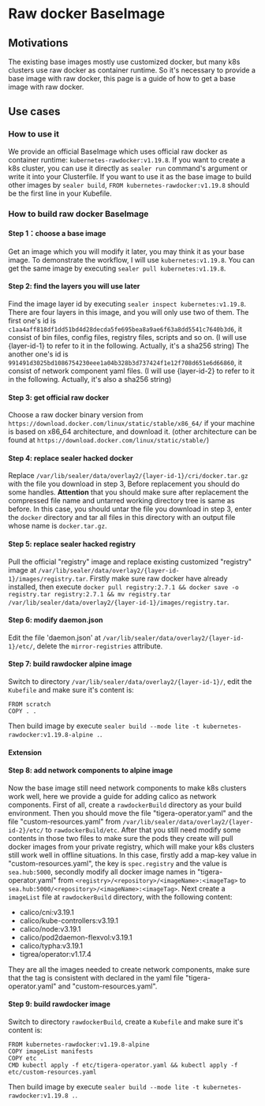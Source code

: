 # Raw docker BaseImage

## Motivations

The existing base images mostly use customized docker, but many k8s clusters use raw docker as container runtime. So it's necessary to provide a base image with raw docker, this page is a guide of how to get a base image with raw docker.

## Use cases

### How to use it

We provide an official BaseImage which uses official raw docker as container runtime: `kubernetes-rawdocker:v1.19.8`. If you want to create a k8s cluster, you can use it directly as `sealer run` command's argument or write it into your Clusterfile. If you want to use it as the base image to build other images by `sealer build`, `FROM kubernetes-rawdocker:v1.19.8` should be the first line in your Kubefile.

### How to build raw docker BaseImage

#### Step 1：choose a base image

Get an image which you will modify it later, you may think it as your base image. To demonstrate the workflow, I will use `kubernetes:v1.19.8`. You can get the same image by executing `sealer pull kubernetes:v1.19.8`.

#### Step 2: find the layers you will use later

Find the image layer id by executing `sealer inspect kubernetes:v1.19.8`. There are four layers in this image, and you will only use two of them. The first one's id is `c1aa4aff818df1dd51bd4d28decda5fe695bea8a9ae6f63a8dd5541c7640b3d6`, it consist of bin files, config files, registry files, scripts and so on. (I will use {layer-id-1} to refer to it in the following. Actually, it's a sha256 string) The another one's id is `991491d3025bd1086754230eee1a04b328b3d737424f1e12f708d651e6d66860`, it consist of network component yaml files. (I will use {layer-id-2} to refer to it in the following. Actually, it's also a sha256 string)

#### Step 3: get official raw docker

Choose a raw docker binary version from `https://download.docker.com/linux/static/stable/x86_64/` if your machine is based on x86_64 architecture, and download it. (other architecture can be found at `https://download.docker.com/linux/static/stable/`)

#### Step 4: replace sealer hacked docker

Replace `/var/lib/sealer/data/overlay2/{layer-id-1}/cri/docker.tar.gz` with the file you download in step 3, Before replacement you should do some handles.  **Attention** that you should make sure after replacement the compressed file name and untarred working directory tree is same as before. In this case, you should untar the file you download in step 3, enter the `docker` directory and tar all files in this directory with an output file whose name is `docker.tar.gz`.

#### Step 5: replace sealer hacked registry

Pull the official "registry" image and replace existing customized "registry" image at `/var/lib/sealer/data/overlay2/{layer-id-1}/images/registry.tar`. Firstly make sure raw docker have already installed, then execute `docker pull registry:2.7.1 && docker save -o registry.tar registry:2.7.1 && mv registry.tar /var/lib/sealer/data/overlay2/{layer-id-1}/images/registry.tar`.

#### Step 6: modify daemon.json

Edit the file 'daemon.json' at `/var/lib/sealer/data/overlay2/{layer-id-1}/etc/`, delete the `mirror-registries` attribute.

#### Step 7: build rawdocker alpine image

Switch to directory `/var/lib/sealer/data/overlay2/{layer-id-1}/`, edit the `Kubefile` and make sure it's content is:

```shell script
FROM scratch
COPY . .
```

Then build image by execute `sealer build --mode lite -t kubernetes-rawdocker:v1.19.8-alpine .`.

#### Extension

#### Step 8: add network components to alpine image

Now the base image still need network components to make k8s clusters work well, here we provide a guide for adding calico as network components.
First of all, create a `rawdockerBuild` directory as your build environment. Then you should move the file "tigera-operator.yaml" and the file "custom-resources.yaml" from `/var/lib/sealer/data/overlay2/{layer-id-2}/etc/` to `rawdockerBuild/etc`. After that you still need modify some contents in those two files to make sure the pods they create will pull docker images from your private registry, which will make your k8s clusters still work well in offline situations. In this case, firstly add a map-key value in "custom-resources.yaml", the key is `spec.registry` and the value is `sea.hub:5000`, secondly modify all docker image names in "tigera-operator.yaml" from `<registry>/<repository>/<imageName>:<imageTag>` to `sea.hub:5000/<repository>/<imageName>:<imageTag>`.
Next create a `imageList` file at `rawdockerBuild` directory, with the following content:

- calico/cni:v3.19.1
- calico/kube-controllers:v3.19.1
- calico/node:v3.19.1
- calico/pod2daemon-flexvol:v3.19.1
- calico/typha:v3.19.1
- tigrea/operator:v1.17.4

They are all the images needed to create network components, make sure that the tag is consistent with declared in the yaml file "tigera-operator.yaml" and "custom-resources.yaml".

#### Step 9: build rawdocker image

Switch to directory `rawdockerBuild`, create a `Kubefile` and make sure it's content is:

```shell script
FROM kubernetes-rawdocker:v1.19.8-alpine
COPY imageList manifests
COPY etc .
CMD kubectl apply -f etc/tigera-operator.yaml && kubectl apply -f etc/custom-resources.yaml
```

Then build image by execute `sealer build --mode lite -t kubernetes-rawdocker:v1.19.8 .`.